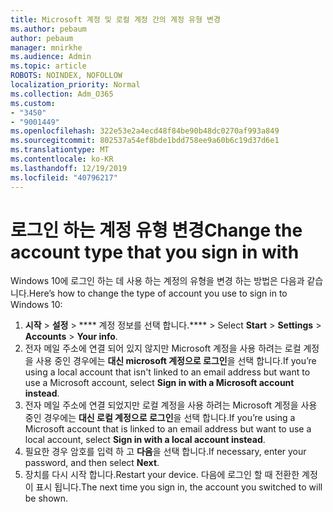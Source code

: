 ```yaml
---
title: Microsoft 계정 및 로컬 계정 간의 계정 유형 변경
ms.author: pebaum
author: pebaum
manager: mnirkhe
ms.audience: Admin
ms.topic: article
ROBOTS: NOINDEX, NOFOLLOW
localization_priority: Normal
ms.collection: Adm_O365
ms.custom:
- "3450"
- "9001449"
ms.openlocfilehash: 322e53e2a4ecd48f84be90b48dc0270af993a849
ms.sourcegitcommit: 802537a54ef8bde1bdd758ee9a60b6c19d37d6e1
ms.translationtype: MT
ms.contentlocale: ko-KR
ms.lasthandoff: 12/19/2019
ms.locfileid: "40796217"
---
```

# <a name="change-the-account-type-that-you-sign-in-with"></a><span data-ttu-id="726d3-102">로그인 하는 계정 유형 변경</span><span class="sxs-lookup"><span data-stu-id="726d3-102">Change the account type that you sign in with</span></span>

<span data-ttu-id="726d3-103">Windows 10에 로그인 하는 데 사용 하는 계정의 유형을 변경 하는 방법은 다음과 같습니다.</span><span class="sxs-lookup"><span data-stu-id="726d3-103">Here’s how to change the type of account you use to sign in to Windows 10:</span></span>

1. <span data-ttu-id="726d3-104">**시작** > **설정** > \*\*\*\* 계정 정보를 선택 합니다.\*\*\*\* > </span><span class="sxs-lookup"><span data-stu-id="726d3-104">Select **Start** > **Settings** > **Accounts** > **Your info**.</span></span>
2. <span data-ttu-id="726d3-105">전자 메일 주소에 연결 되어 있지 않지만 Microsoft 계정을 사용 하려는 로컬 계정을 사용 중인 경우에는 **대신 microsoft 계정으로 로그인**을 선택 합니다.</span><span class="sxs-lookup"><span data-stu-id="726d3-105">If you’re using a local account that isn't linked to an email address but want to use a Microsoft account, select **Sign in with a Microsoft account instead**.</span></span>
3. <span data-ttu-id="726d3-106">전자 메일 주소에 연결 되었지만 로컬 계정을 사용 하려는 Microsoft 계정을 사용 중인 경우에는 **대신 로컬 계정으로 로그인**을 선택 합니다.</span><span class="sxs-lookup"><span data-stu-id="726d3-106">If you’re using a Microsoft account that is linked to an email address but want to use a local account, select **Sign in with a local account instead**.</span></span>
4. <span data-ttu-id="726d3-107">필요한 경우 암호를 입력 하 고 **다음**을 선택 합니다.</span><span class="sxs-lookup"><span data-stu-id="726d3-107">If necessary, enter your password, and then select **Next**.</span></span>
5. <span data-ttu-id="726d3-108">장치를 다시 시작 합니다.</span><span class="sxs-lookup"><span data-stu-id="726d3-108">Restart your device.</span></span> <span data-ttu-id="726d3-109">다음에 로그인 할 때 전환한 계정이 표시 됩니다.</span><span class="sxs-lookup"><span data-stu-id="726d3-109">The next time you sign in, the account you switched to will be shown.</span></span>
